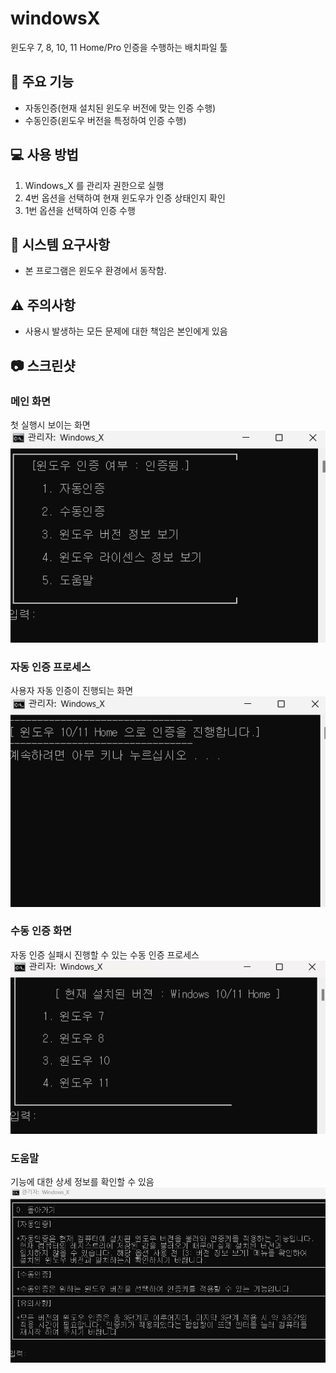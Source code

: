 # windowsX
윈도우 7, 8, 10, 11 Home/Pro 인증을 수행하는 배치파일 툴
## 🚀 주요 기능
- 자동인증(현재 설치된 윈도우 버전에 맞는 인증 수행)
- 수동인증(윈도우 버전을 특정하여 인증 수행)
## 💻 사용 방법
1. Windows_X 를 관리자 권한으로 실행
2. 4번 옵션을 선택하여 현재 윈도우가 인증 상태인지 확인
3. 1번 옵션을 선택하여 인증 수행
## 🔧 시스템 요구사항
- 본 프로그램은 윈도우 환경에서 동작함. 
## ⚠️ 주의사항
- 사용시 발생하는 모든 문제에 대한 책임은 본인에게 있음

## 📷 스크린샷

### 메인 화면
첫 실행시 보이는 화면
![메인화면](ex1.png)

### 자동 인증 프로세스
사용자 자동 인증이 진행되는 화면  
![자동인증](ex2.png)

### 수동 인증 화면
자동 인증 실패시 진행할 수 있는 수동 인증 프로세스  
![수동인증](ex3.png)

### 도움말
기능에 대한 상세 정보를 확인할 수 있음  
![도움말](ex4.png)
